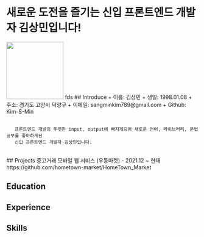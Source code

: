 # 새로운 도전을 즐기는 신입 프론트엔드 개발자 김상민입니다!
<img src="https://user-images.githubusercontent.com/79624406/150952276-57bbc9b6-3d56-4eef-bfe5-c6d31247e0e9.jpg" width="150"/>
fds
## Introduce
+ 이름: 김상민
+ 생일: 1998.01.08
+ 주소: 경기도 고양시 덕양구
+ 이메일: sangminkim789@gmail.com
+ Github: Kim-S-Min
<pre>
<code>
   프론트엔드 개발의 뚜렷한 input, output에 빠지게되어 새로운 언어, 라이브러리, 문법 공부를 좋아하게된
   신입 프론트엔드 개발자 김상민입니다.
</code>
</pre>
## Projects
중고거래 모바일 웹 서비스 (우동마켓) - 2021.12 ~ 현재
https://github.com/hometown-market/HomeTown_Market



## Education

## Experience

## Skills
